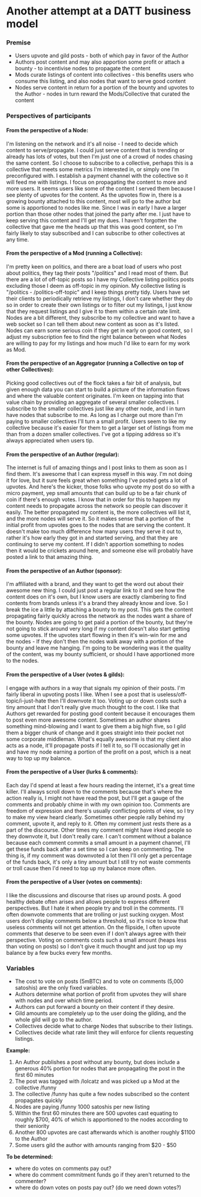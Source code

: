 Another attempt at a DATT business model
=======================

### Premise
- Users upvote and gild posts - both of which pay in favor of the Author
- Authors post content and may also apportion some profit or attach a bounty - to incentivise nodes to propagate the content
- Mods curate listings of content into collectives - this benefits users who consume this listing, and also nodes that want to serve good content
- Nodes serve content in return for a portion of the bounty and upvotes to the Author - nodes in turn reward the Mods/Collective that curated the content

### Perspectives of participants

#### From the perspective of a Node:
I'm listening on the network and it's all noise - I need to decide which content to serve/propagate. I could just serve content that is trending or already has lots of votes, but then I'm just one of a crowd of nodes chasing the same content. So I choose to subscribe to a collective, perhaps this is a collective that meets some metrics I'm interested in, or simply one I'm preconfigured with. I establish a payment channel with the collective so it will feed me with listings. I focus on propagating the content to more and more users. It seems users like some of the content I served them because I see plenty of upvotes for the content. As the upvotes flow in, there is a growing bounty attached to this content, most will go to the author but some is apportioned to nodes like me. Since I was in early I have a larger portion than those other nodes that joined the party after me. I just have to keep serving this content and I'll get my dues. I haven't forgotten the collective that gave me the heads up that this was good content, so I'm fairly likely to stay subscribed and I can subscribe to other collectives at any time.

#### From the perspective of a Mod (running a Collective):
I'm pretty keen on politics, and there are a boat load of users who post about politics, they tag their posts "/politics" and I read most of them. But there are a lot of off-topic posts so I have my Collective listing politics posts excluding those I deem as off-topic in my opinion. My collective listing is "/politics - /politics-off-topic" and I keep things pretty tidy. Users have set their clients to periodically retrieve my listings, I don't care whether they do so in order to create their own listings or to filter out my listings, I just know that they request listings and I give it to them within a certain rate limit. Nodes are a bit different, they subscribe to my collective and want to have a web socket so I can tell them about new content as soon as it's listed. Nodes can earn some serious coin if they get in early on good content, so I adjust my subscription fee to find the right balance between what Nodes are willing to pay for my listings and how much I'd like to earn for my work as Mod.

#### From the perspective of an Aggregator (running a Collective on top of other Collectives):
Picking good collectives out of the flock takes a fair bit of analysis, but given enough data you can start to build a picture of the information flows and where the valuable content originates. I'm keen on tapping into that value chain by providing an aggregate of several smaller collectives. I subscribe to the smaller collectives just like any other node, and I in turn have nodes that subscribe to me. As long as I charge out more than I'm paying to smaller collectives I'll turn a small profit. Users seem to like my collective because it's easier for them to get a larger set of listings from me than from a dozen smaller collectives. I've got a tipping address so it's always appreciated when users tip.

#### From the perspective of an Author (regular):
The internet is full of amazing things and I post links to them as soon as I find them. It's awesome that I can express myself in this way. I'm not doing it for love, but it sure feels great when something I've posted gets a lot of upvotes. And here's the kicker, those folks who upvote my post do so with a micro payment, yep small amounts that can build up to be a fair chunk of coin if there's enough votes. I know that in order for this to happen my content needs to propagate across the network so people can discover it easily. The better propagated my content is, the more collectives will list it, and the more nodes will serve it. So it makes sense that a portion of the initial profit from upvotes goes to the nodes that are serving the content. It doesn't make too much difference how many users they serve it out to, rather it's how early they got in and started serving, and that they are continuing to serve my content. If I didn't apportion something to nodes then it would be crickets around here, and someone else will probably have posted a link to that amazing thing.

#### From the perspective of an Author (sponsor):
I'm affiliated with a brand, and they want to get the word out about their awesome new thing. I could just post a regular link to it and see how the content does on it's own, but I know users are exactly clambering to find contents from brands unless it's a brand they already know and love. So I break the ice a little by attaching a bounty to my post. This gets the content propagating fairly quickly across the network as the nodes want a share of the bounty. Nodes are going to get paid a portion of the bounty, but they're not going to stick around very long if my content doesn't also start getting some upvotes. If the upvotes start flowing in then it's win-win for me and the nodes - If they don't then the nodes walk away with a portion of the bounty and leave me hanging. I'm going to be wondering was it the quality of the content, was my bounty sufficient, or should I have apportioned more to the nodes.

#### From the perspective of a User (votes & gilds):
I engage with authors in a way that signals my opinion of their posts. I'm fairly liberal in upvoting posts I like. When I see a post that is useless/off-topic/i-just-hate then I'll downvote it too. Voting up or down costs such a tiny amount that I don't really give much thought to the cost. I like that Authors get rewarded for posting good content because it encourages them to post even more awesome content. Sometimes an author shares something mind-blowing and I want to give them a big high five, so I gild them a bigger chunk of change and it goes straight into their pocket not some corporate middleman. What's equally awesome is that my client also acts as a node, it'll propagate posts if I tell it to, so I'll occasionally get in and have my node earning a portion of the profit on a post, which is a neat way to top up my balance.

#### From the perspective of a User (lurks & comments):
Each day I'd spend at least a few hours reading the internet, it's a great time killer. I'll always scroll down to the comments because that's where the action really is, I might not have read the post, but I'll get a gauge of the comments and probably chime in with my own opinion too. Comments are freedom of expression and there's usually conflicting points of view, so I try to make my view heard clearly. Sometimes other people rally behind my comment, upvote it, and reply to it. Often my comment just rests there as a part of the discourse. Other times my comment might have irked people so they downvote it, but I don't really care. I can't comment without a balance because each comment commits a small amount in a payment channel, I'll get these funds back after a set time so I can keep on commenting. The thing is, if my comment was downvoted a lot then I'll only get a percentage of the funds back, it's only a tiny amount but I still try not waste comments or troll cause then I'd need to top up my balance more often.

#### From the perspective of a User (votes on comments):
I like the discussions and discourse that rises up around posts. A good healthy debate often arises and allows people to express different perspectives. But I hate it when people try and troll in the comments. I'll often downvote comments that are trolling or just sucking oxygen. Most users don't display comments below a threshold, so it's nice to know that useless comments will not get attention. On the flipside, I often upvote comments that deserve to be seen even if I don't always agree with their perspective. Voting on comments costs such a small amount (heaps less than voting on posts) so I don't give it much thought and just top up my balance by a few bucks every few months.


### Variables
- The cost to vote on posts (5mBTC) and to vote on comments (5,000 satoshis) are the only fixed variables.
- Authors determine what portion of profit from upvotes they will share with nodes and over which time period.
- Authors can put forward a bounty on their content if they desire.
- Gild amounts are completely up to the user doing the gilding, and the whole gild will go to the author.
- Collectives decide what to charge Nodes that subscribe to their listings.
- Collectives decide what rate limit they will enforce for clients requesting listings.

**Example:**

 1. An Author publishes a post without any bounty, but does include a generous 40% portion for nodes that are propagating the post in the first 60 minutes
 2. The post was tagged with /lolcatz and was picked up a Mod at the collective /funny
 3. The collective /funny has quite a few nodes subscribed so the content propagates quickly
 4. Nodes are paying /funny 1000 satoshis per new listing
 5. Within the first 60 minutes there are 500 upvotes cast equating to roughly $700, 40% of which is apportioned to the nodes according to their seniority
 6. Another 800 upvotes are cast afterwards which is another roughly $1100 to the Author
 7. Some users gild the author with amounts ranging from $20 - $50

**To be determined:**
 - where do votes on comments pay out?
 - where do comment commitment funds go if they aren't returned to the commenter?
 - where do down votes on posts pay out? (do we need down votes?)